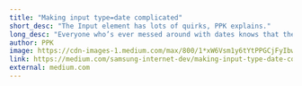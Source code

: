 ```yaml
---
title: "Making input type=date complicated"
short_desc: "The Input element has lots of quirks, PPK explains."
long_desc: "Everyone who’s ever messed around with dates knows that they are terribly user-hostile — not only for software developers, but also for users. True, users will be able to tell you their date of birth or today’s date without trouble, but ask them to fill them out in a web form and they will encounter problems."
author: PPK
image: https://cdn-images-1.medium.com/max/800/1*xW6Vsm1y6tYtPPGCjFyIbw.png
link: https://medium.com/samsung-internet-dev/making-input-type-date-complicated-a544fd27c45a#.zexnv3r75
external: medium.com
---
```

